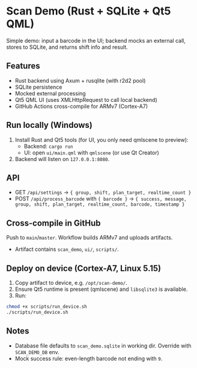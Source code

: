 # Scan Demo (Rust + SQLite + Qt5 QML)

Simple demo: input a barcode in the UI; backend mocks an external call, stores to SQLite, and returns shift info and result.

## Features
- Rust backend using Axum + rusqlite (with r2d2 pool)
- SQLite persistence
- Mocked external processing
- Qt5 QML UI (uses XMLHttpRequest to call local backend)
- GitHub Actions cross-compile for ARMv7 (Cortex-A7)

## Run locally (Windows)
1. Install Rust and Qt5 tools (for UI, you only need qmlscene to preview):
   - Backend: `cargo run`
   - UI: open `ui/main.qml` with `qmlscene` (or use Qt Creator)
2. Backend will listen on `127.0.0.1:8080`.

## API
- GET `/api/settings` → `{ group, shift, plan_target, realtime_count }`
- POST `/api/process_barcode` with `{ barcode }` → `{ success, message, group, shift, plan_target, realtime_count, barcode, timestamp }`

## Cross-compile in GitHub
Push to `main`/`master`. Workflow builds ARMv7 and uploads artifacts.
- Artifact contains `scan_demo`, `ui/`, `scripts/`.

## Deploy on device (Cortex-A7, Linux 5.15)
1. Copy artifact to device, e.g. `/opt/scan-demo/`.
2. Ensure Qt5 runtime is present (qmlscene) and `libsqlite3` is available.
3. Run:
```sh
chmod +x scripts/run_device.sh
./scripts/run_device.sh
```

## Notes
- Database file defaults to `scan_demo.sqlite` in working dir. Override with `SCAN_DEMO_DB` env.
- Mock success rule: even-length barcode not ending with `9`.

